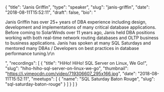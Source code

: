 {
  "title": "Janis Griffin",
  "type": "speaker",
  "slug": "janis-griffin",
  "date": "2018-08-11T15:52:11",
  "draft": false,
  "bio": "<p>Janis Griffin has over 25+ years of DBA experience including design, development and implementations of many critical database applications. Before coming to SolarWinds over 11 years ago, Janis held DBA positions working with both real-time network routing databases and OLTP business to business applications.  Janis has spoken at many SQL Saturdays and mentored many DBAs / Developers on best practices in database performance tuning.\r\n</p>",
  "recordings": [
    {
      "title": "HiHo! HiHo! SQL Server on Linux, We Go!",
      "slug": "hiho-hiho-sql-server-on-linux-we-go",
      "thumbnail": "https://i.vimeocdn.com/video/719306607_295x166.jpg",
      "date": "2018-08-11T15:52:11",
      "meetups": [
        {
          "name": "SQL Saturday Baton Rouge",
          "slug": "sql-saturday-baton-rouge"
        }
      ]
    }
  ]
}